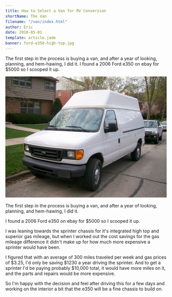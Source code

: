 ```yaml
---
title: How to Select a Van for RV Conversion
shortName: The Van
filename: "/van/index.html"
author: Eric
date: 2010-05-01 
template: article.jade
banner: ford-e350-high-top.jpg
---
```


The first step in the process is buying a van, and after a year of looking, planning, and hem-hawing, I did it. I found a 2006 Ford e350 on ebay for $5000 so I scooped it up.

<span class="more"></span>

![My Van](ford-e350-high-top.jpg)

The first step in the process is buying a van, and after a year of looking, planning, and hem-hawing, I did it.

I found a 2006 Ford e350 on ebay for $5000 so I scooped it up.

I was leaning towards the sprinter chassis for it's integrated high top and superior gas mileage, but when I worked out the cost savings for the gas mileage difference it didn't make up for how much more expensive a sprinter would have been.

I figured that with an average of 300 miles traveled per week and gas prices of $3.25, I'd only be saving $1230 a year driving the sprinter. And to get a sprinter I'd be paying probably $10,000 total, it would have more miles on it, and the parts and repairs would be more expensive.

So I'm happy with the decision and feel after driving this for a few days and working on the interior a bit that the e350 will be a fine chassis to build on.